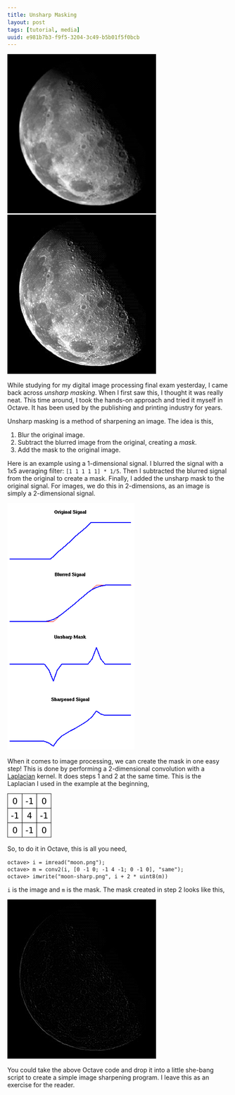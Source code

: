 ```yaml
---
title: Unsharp Masking
layout: post
tags: [tutorial, media]
uuid: e981b7b3-f9f5-3204-3c49-b5b01f5f0bcb
---
```


![](/img/sharpen/moon.png)
![](/img/sharpen/moon-sharp.png)

While studying for my digital image processing final exam yesterday, I
came back across *unsharp masking*. When I first saw this, I thought
it was really neat. This time around, I took the hands-on approach and
tried it myself in Octave. It has been used by the publishing and
printing industry for years.

Unsharp masking is a method of sharpening an image. The idea is this,

1. Blur the original image.
2. Subtract the blurred image from the original, creating a *mask*.
3. Add the mask to the original image.

Here is an example using a 1-dimensional signal. I blurred the signal
with a 1x5 averaging filter: `[1 1 1 1 1] * 1/5`. Then I subtracted
the blurred signal from the original to create a mask. Finally, I
added the unsharp mask to the original signal. For images, we do this
in 2-dimensions, as an image is simply a 2-dimensional signal.

![](/img/sharpen/example.png)

When it comes to image processing, we can create the mask in one easy
step! This is done by performing a 2-dimensional convolution with a
[Laplacian][lap] kernel. It does steps 1 and 2 at the same time. This
is the Laplacian I used in the example at the beginning,

![](/img/sharpen/laplacian.png)

So, to do it in Octave, this is all you need,

    octave> i = imread("moon.png");
    octave> m = conv2(i, [0 -1 0; -1 4 -1; 0 -1 0], "same");
    octave> imwrite("moon-sharp.png", i + 2 * uint8(m))

`i` is the image and `m` is the mask. The mask created in step 2 looks
like this,

![](/img/sharpen/moon-mask.png)

You could take the above Octave code and drop it into a little
she-bang script to create a simple image sharpening program. I leave
this as an exercise for the reader.


[lap]: http://en.wikipedia.org/wiki/Laplacian
